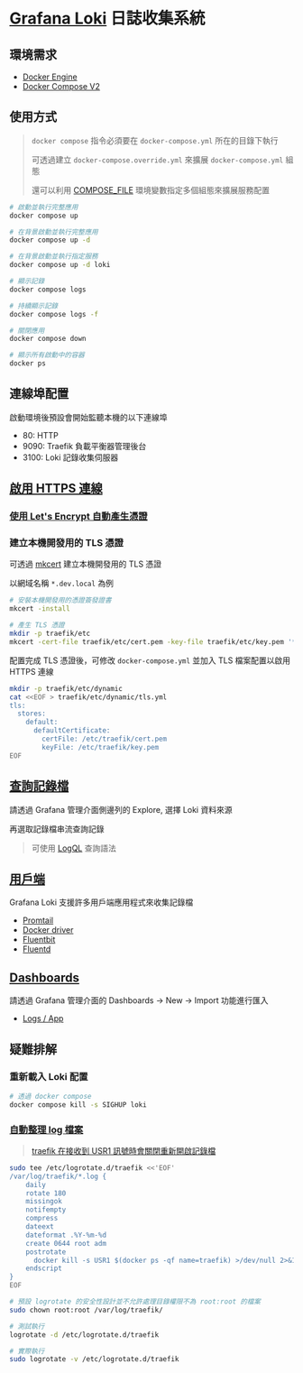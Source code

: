 # [Grafana Loki](https://github.com/grafana/loki) 日誌收集系統

## 環境需求

- [Docker Engine](https://docs.docker.com/install/)
- [Docker Compose V2](https://docs.docker.com/compose/cli-command/)

## 使用方式

> `docker compose` 指令必須要在 `docker-compose.yml` 所在的目錄下執行
>
> 可透過建立 `docker-compose.override.yml` 來擴展 `docker-compose.yml` 組態
>
> 還可以利用 [COMPOSE_FILE](https://docs.docker.com/compose/reference/envvars/#compose_file) 環境變數指定多個組態來擴展服務配置

```sh
# 啟動並執行完整應用
docker compose up

# 在背景啟動並執行完整應用
docker compose up -d

# 在背景啟動並執行指定服務
docker compose up -d loki

# 顯示記錄
docker compose logs

# 持續顯示記錄
docker compose logs -f

# 關閉應用
docker compose down

# 顯示所有啟動中的容器
docker ps
```

## 連線埠配置

啟動環境後預設會開始監聽本機的以下連線埠

- 80: HTTP
- 9090: Traefik 負載平衡器管理後台
- 3100: Loki 記錄收集伺服器

## [啟用 HTTPS 連線](https://doc.traefik.io/traefik/https/tls/)

### [使用 Let's Encrypt 自動產生憑證](https://doc.traefik.io/traefik/https/acme/)

### 建立本機開發用的 TLS 憑證

可透過 [mkcert](https://github.com/FiloSottile/mkcert) 建立本機開發用的 TLS 憑證

以網域名稱 `*.dev.local` 為例

```sh
# 安裝本機開發用的憑證簽發證書
mkcert -install

# 產生 TLS 憑證
mkdir -p traefik/etc
mkcert -cert-file traefik/etc/cert.pem -key-file traefik/etc/key.pem '*.dev.local'
```

配置完成 TLS 憑證後，可修改 `docker-compose.yml` 並加入 TLS 檔案配置以啟用 HTTPS 連線

```sh
mkdir -p traefik/etc/dynamic
cat <<EOF > traefik/etc/dynamic/tls.yml
tls:
  stores:
    default:
      defaultCertificate:
        certFile: /etc/traefik/cert.pem
        keyFile: /etc/traefik/key.pem
EOF
```

## [查詢記錄檔](https://grafana.com/docs/loki/latest/getting-started/grafana/)

請透過 Grafana 管理介面側邊列的 Explore, 選擇 Loki 資料來源

再選取記錄檔串流查詢記錄

> 可使用 [LogQL](https://grafana.com/docs/loki/latest/logql/) 查詢語法

## [用戶端](https://grafana.com/docs/loki/latest/clients/)

Grafana Loki 支援許多用戶端應用程式來收集記錄檔

- [Promtail](https://grafana.com/docs/loki/latest/clients/promtail/)
- [Docker driver](https://grafana.com/docs/loki/latest/clients/docker-driver/)
- [Fluentbit](https://grafana.com/docs/loki/latest/clients/fluentbit/)
- [Fluentd](https://grafana.com/docs/loki/latest/clients/fluentd/)

## [Dashboards](https://grafana.com/grafana/dashboards)

請透過 Grafana 管理介面的 Dashboards -> New -> Import 功能進行匯入

- [Logs / App](https://grafana.com/grafana/dashboards/13639-logs-app/)

## 疑難排解

### 重新載入 Loki 配置

```sh
# 透過 docker compose
docker compose kill -s SIGHUP loki
```

### [自動整理 log 檔案](https://stackoverflow.com/q/49450422)

> [traefik 在接收到 USR1 訊號時會關閉重新開啟記錄檔](https://doc.traefik.io/traefik/observability/logs/#log-rotation)

```sh
sudo tee /etc/logrotate.d/traefik <<'EOF'
/var/log/traefik/*.log {
    daily
    rotate 180
    missingok
    notifempty
    compress
    dateext
    dateformat .%Y-%m-%d
    create 0644 root adm
    postrotate
      docker kill -s USR1 $(docker ps -qf name=traefik) >/dev/null 2>&1
    endscript
}
EOF

# 預設 logrotate 的安全性設計並不允許處理目錄權限不為 root:root 的檔案
sudo chown root:root /var/log/traefik/

# 測試執行
logrotate -d /etc/logrotate.d/traefik

# 實際執行
sudo logrotate -v /etc/logrotate.d/traefik
```
